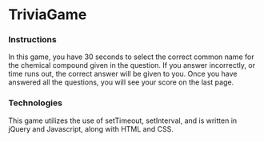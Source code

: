 # TriviaGame

### Instructions

In this game, you have 30 seconds to select the correct common name for the chemical compound given in the question. If you answer incorrectly, or time runs out, the correct answer will be given to you. Once you have answered all the questions, you will see your score on the last page. 

### Technologies

This game utilizes the use of setTimeout, setInterval, and is written in jQuery and Javascript, along with HTML and CSS. 
